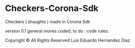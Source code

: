 Checkers-Corona-Sdk
===================

Checkers ( draughts ) made in Corona Sdk

version 0.1 
general moves coded, to do : code rules.

Copyright © All Rights Reserved
Luis Eduardo Hernandez Diaz
